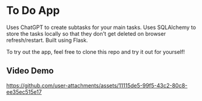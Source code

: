 # To Do App

Uses ChatGPT to create subtasks for your main tasks. Uses SQLAlchemy to store the tasks locally so that they don't get deleted on browser refresh/restart. Built using Flask.

To try out the app, feel free to clone this repo and try it out for yourself!

## Video Demo
https://github.com/user-attachments/assets/11115de5-99f5-43c2-80c8-ee35ec515e17


